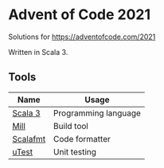 # Advent of Code 2021

Solutions for  https://adventofcode.com/2021

Written in Scala 3.

## Tools

| Name                                                                                                         | Usage                |
| ------------------------------------------------------------------------------------------------------------ | -------------------- |
| [Scala 3](https://scala-lang.org/download/scala3.html)                                                       | Programming language |
| [Mill](https://com-lihaoyi.github.io/mill/mill/Intro_to_Mill.html)                                           | Build tool           |
| [Scalafmt](https://scalameta.org/scalafmt/)                                                                  | Code formatter       |
| [uTest](https://www.lihaoyi.com/post/uTesttheEssentialTestFrameworkforScala.html#getting-started-with-utest) | Unit testing         |
